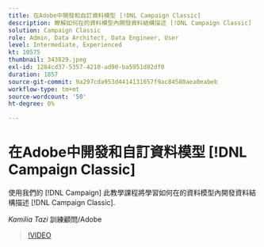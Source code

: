 ```yaml
---
title: 在Adobe中開發和自訂資料模型 [!DNL Campaign Classic]
description: 瞭解如何在的資料模型內開發資料結構描述 [!DNL Campaign Classic]
solution: Campaign Classic
role: Admin, Data Architect, Data Engineer, User
level: Intermediate, Experienced
kt: 10575
thumbnail: 343829.jpeg
exl-id: 1284cd37-5357-4210-ad90-ba5951d82df0
duration: 1857
source-git-commit: 9a297cda953d4414131657f9ac84580aea0eabeb
workflow-type: tm+mt
source-wordcount: '50'
ht-degree: 0%

---
```


# 在Adobe中開發和自訂資料模型 [!DNL Campaign Classic]

使用我們的 [!DNL Campaign] 此教學課程將學習如何在的資料模型內開發資料結構描述 [!DNL Campaign Classic].

*Kamilia Tazi* 訓練顧問/Adobe

>[!VIDEO](https://video.tv.adobe.com/v/343829/?quality=12&learn=on)
